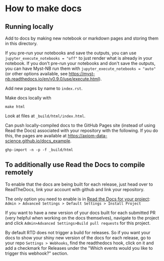 # How to make docs

## Running locally

Add to docs by making new notebook or markdown pages and storing them in this directory. 

If you pre-run your notebooks and save the outputs, you can use `jupyter_execute_notebooks = "off"` to just render what is already in your notebook.
If you don't pre-run your notebooks and don't save the outputs, you can have Myst-NB run them with `jupyter_execute_notebooks = "auto"` (or other options available, see https://myst-nb.readthedocs.io/en/v0.9.0/use/execute.html).

Add new pages by name to `index.rst`.

Make docs locally with

    make html

Look at files at `_build/html/index.html`.

Can push locally-compiled docs to the GitHub Pages site (instead of using Read the Docs) associated with your repository with the following. If you do this, the pages are available at https://axiom-data-science.github.io/docs_example.

    ghp-import -n -p -f _build/html


## To additionally use Read the Docs to compile remotely

To enable that the docs are being built for each release, just head over to ReadTheDocs, link your account with github and link your repository.

The only option you need to enable is in [Read the Docs for your project](https://readthedocs.org/projects/docs-example-axds/): 
`Admin > Advanced Settings > Default Settings > Install Project`

If you want to have a new version of your docs built for each submitted PR (very helpful when working on the docs themselves), navigate to the project and click `Admin>Advanced Settings>Build pull requests` for this project.

By default RTD does not trigger a build for releases. So if you want your docs to show your shiny new version of the docs for each release, go to your repo `Settings > Webhooks`, find the readthedocs hook, click on it and add a checkmark for Releases under the "Which events would you like to trigger this webhook?" section.